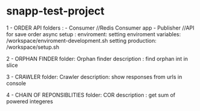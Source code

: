 # snapp-test-project
1 - ORDER API 
    folders : 
        - Consumer //Redis Consumer app 
        - Publisher //API for save order async
    setup :
        enviroment: 
            setting enviroment variables:
                /workspace/enviroment-development.sh
            setting production: 
                 /workspace/setup.sh

2 - ORPHAN FINDER 
    folder: Orphan finder 
    description : find orphan int in slice 

3 - CRAWLER 
    folder: Crawler
    description: show responses from urls in console 

4 - CHAIN OF REPONSIBLITIES
    folder:  COR
    description : get sum of powered integeres
